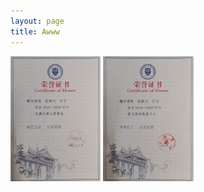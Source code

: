 ```yaml
---
layout: page
title: Awww
---
```

<img src="./a9_MeritStudent.jpg" alt="Image 1" style="width: auto;height: 200px;">

<img src="./img/a10_AdvancedIndividual.jpg" alt="Image 2" style="width: auto;height: 200px;">
